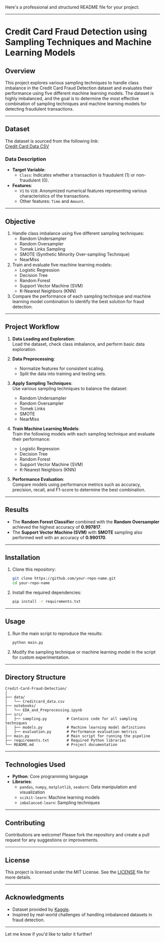 Here's a professional and structured README file for your project:

---

# **Credit Card Fraud Detection using Sampling Techniques and Machine Learning Models**

## **Overview**
This project explores various sampling techniques to handle class imbalance in the Credit Card Fraud Detection dataset and evaluates their performance using five different machine learning models. The dataset is highly imbalanced, and the goal is to determine the most effective combination of sampling techniques and machine learning models for detecting fraudulent transactions.

---

## **Dataset**
The dataset is sourced from the following link:  
[Credit Card Data CSV](https://github.com/AnjulaMehto/Sampling_Assignment/blob/f0c491556cded07517283c75e603bccb70112c26/Creditcard_data.csv)

### **Data Description**
- **Target Variable**:  
  - `Class`: Indicates whether a transaction is fraudulent (1) or non-fraudulent (0).
- **Features**:  
  - `V1` to `V28`: Anonymized numerical features representing various characteristics of the transactions.
  - Other features: `Time` and `Amount`.

---

## **Objective**
1. Handle class imbalance using five different sampling techniques:
   - Random Undersampler
   - Random Oversampler
   - Tomek Links Sampling
   - SMOTE (Synthetic Minority Over-sampling Technique)
   - NearMiss
2. Train and evaluate five machine learning models:
   - Logistic Regression
   - Decision Tree
   - Random Forest
   - Support Vector Machine (SVM)
   - K-Nearest Neighbors (KNN)
3. Compare the performance of each sampling technique and machine learning model combination to identify the best solution for fraud detection.

---

## **Project Workflow**
1. **Data Loading and Exploration**:  
   Load the dataset, check class imbalance, and perform basic data exploration.

2. **Data Preprocessing**:  
   - Normalize features for consistent scaling.
   - Split the data into training and testing sets.

3. **Apply Sampling Techniques**:  
   Use various sampling techniques to balance the dataset:
   - Random Undersampler
   - Random Oversampler
   - Tomek Links
   - SMOTE
   - NearMiss

4. **Train Machine Learning Models**:  
   Train the following models with each sampling technique and evaluate their performance:
   - Logistic Regression
   - Decision Tree
   - Random Forest
   - Support Vector Machine (SVM)
   - K-Nearest Neighbors (KNN)

5. **Performance Evaluation**:  
   Compare models using performance metrics such as accuracy, precision, recall, and F1-score to determine the best combination.

---

## **Results**
- The **Random Forest Classifier** combined with the **Random Oversampler** achieved the highest accuracy of **0.997817**.
- The **Support Vector Machine (SVM)** with **SMOTE** sampling also performed well with an accuracy of **0.990170**.

---

## **Installation**
1. Clone this repository:
   ```bash
   git clone https://github.com/your-repo-name.git
   cd your-repo-name
   ```
2. Install the required dependencies:
   ```bash
   pip install -r requirements.txt
   ```

---

## **Usage**
1. Run the main script to reproduce the results:
   ```bash
   python main.py
   ```
2. Modify the sampling technique or machine learning model in the script for custom experimentation.

---

## **Directory Structure**
```
Credit-Card-Fraud-Detection/
│
├── data/
│   └── Creditcard_data.csv
├── notebooks/
│   └── EDA_and_Preprocessing.ipynb
├── src/
│   ├── sampling.py         # Contains code for all sampling techniques
│   ├── models.py           # Machine learning model definitions
│   ├── evaluation.py       # Performance evaluation metrics
├── main.py                 # Main script for running the pipeline
├── requirements.txt        # Required Python libraries
└── README.md               # Project documentation
```

---

## **Technologies Used**
- **Python**: Core programming language
- **Libraries**:
  - `pandas`, `numpy`, `matplotlib`, `seaborn`: Data manipulation and visualization
  - `scikit-learn`: Machine learning models
  - `imbalanced-learn`: Sampling techniques

---

## **Contributing**
Contributions are welcome! Please fork the repository and create a pull request for any suggestions or improvements.

---

## **License**
This project is licensed under the MIT License. See the [LICENSE](LICENSE) file for more details.

---

## **Acknowledgments**
- Dataset provided by [Kaggle](https://www.kaggle.com/mlg-ulb/creditcardfraud).
- Inspired by real-world challenges of handling imbalanced datasets in fraud detection.

--- 

Let me know if you'd like to tailor it further!
